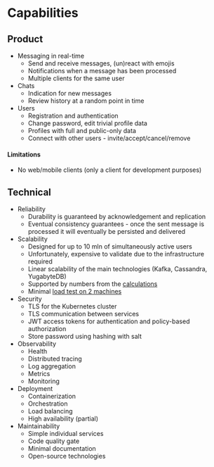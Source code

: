 # Capabilities

## Product

* Messaging in real-time
  - Send and receive messages, (un)react with emojis
  - Notifications when a message has been processed
  - Multiple clients for the same user
* Chats
  - Indication for new messages
  - Review history at a random point in time
* Users
  - Registration and authentication
  - Change password, edit trivial profile data
  - Profiles with full and public-only data
  - Connect with other users - invite/accept/cancel/remove

#### Limitations

* No web/mobile clients (only a client for development purposes)

## Technical

* Reliability
  - Durability is guaranteed by acknowledgement and replication
  - Eventual consistency guarantees - once the sent message is processed it will eventually be persisted and delivered
* Scalability
  - Designed for up to 10 mln of simultaneously active users
  - Unfortunately, expensive to validate due to the infrastructure required
  - Linear scalability of the main technologies (Kafka, Cassandra, YugabyteDB)
  - Supported by numbers from the [calculations](research-calculations.md)
  - Minimal [load test on 2 machines](load-test.md)
* Security
  - TLS for the Kubernetes cluster
  - TLS communication between services
  - JWT access tokens for authentication and policy-based authorization
  - Store password using hashing with salt
* Observability
  - Health
  - Distributed tracing
  - Log aggregation
  - Metrics
  - Monitoring
* Deployment
  - Containerization
  - Orchestration
  - Load balancing
  - High availability (partial)
* Maintainability
  - Simple individual services
  - Code quality gate
  - Minimal documentation
  - Open-source technologies
